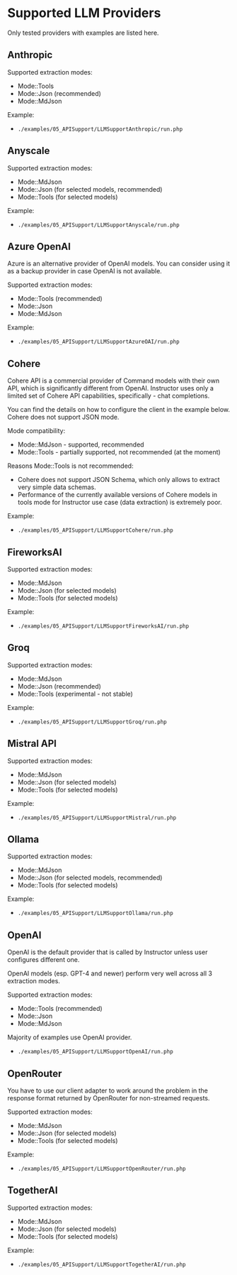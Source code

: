 # Supported LLM Providers

Only tested providers with examples are listed here.



## Anthropic

Supported extraction modes:

- Mode::Tools
- Mode::Json (recommended)
- Mode::MdJson

Example:
- `./examples/05_APISupport/LLMSupportAnthropic/run.php`



## Anyscale

Supported extraction modes:

- Mode::MdJson
- Mode::Json (for selected models, recommended)
- Mode::Tools (for selected models)

Example:
- `./examples/05_APISupport/LLMSupportAnyscale/run.php`




## Azure OpenAI

Azure is an alternative provider of OpenAI models. You can consider using it as
a backup provider in case OpenAI is not available.

Supported extraction modes:

- Mode::Tools (recommended)
- Mode::Json
- Mode::MdJson

Example:
- `./examples/05_APISupport/LLMSupportAzureOAI/run.php`


## Cohere


Cohere API is a commercial provider of Command models with their own API, which
is significantly different from OpenAI. Instructor uses only a limited set of
Cohere API capabilities, specifically - chat completions.

You can find the details on how to configure the client in the example below.
Cohere does not support JSON mode.

Mode compatibility:
- Mode::MdJson - supported, recommended
- Mode::Tools - partially supported, not recommended (at the moment)

Reasons Mode::Tools is not recommended:

- Cohere does not support JSON Schema, which only allows to extract very simple data schemas.
- Performance of the currently available versions of Cohere models in tools mode for Instructor use case (data extraction) is extremely poor.

Example:
- `./examples/05_APISupport/LLMSupportCohere/run.php`



## FireworksAI

Supported extraction modes:

- Mode::MdJson
- Mode::Json (for selected models)
- Mode::Tools (for selected models)

Example:
- `./examples/05_APISupport/LLMSupportFireworksAI/run.php`




## Groq

Supported extraction modes:

- Mode::MdJson
- Mode::Json (recommended)
- Mode::Tools (experimental - not stable)

Example:
- `./examples/05_APISupport/LLMSupportGroq/run.php`




## Mistral API

Supported extraction modes:

- Mode::MdJson
- Mode::Json (for selected models)
- Mode::Tools (for selected models)

Example:
- `./examples/05_APISupport/LLMSupportMistral/run.php`



## Ollama

Supported extraction modes:

- Mode::MdJson
- Mode::Json (for selected models, recommended)
- Mode::Tools (for selected models)

Example:
- `./examples/05_APISupport/LLMSupportOllama/run.php`



## OpenAI

OpenAI is the default provider that is called by Instructor unless user
configures different one.

OpenAI models (esp. GPT-4 and newer) perform very well across all 3 extraction
modes.  

Supported extraction modes:
 - Mode::Tools (recommended)
 - Mode::Json
 - Mode::MdJson

Majority of examples use OpenAI provider.

- `./examples/05_APISupport/LLMSupportOpenAI/run.php`



## OpenRouter

You have to use our client adapter to work around the problem in the response format
returned by OpenRouter for non-streamed requests.

Supported extraction modes:

 - Mode::MdJson
 - Mode::Json (for selected models)
 - Mode::Tools (for selected models)

Example:
 - `./examples/05_APISupport/LLMSupportOpenRouter/run.php`



## TogetherAI

Supported extraction modes:

- Mode::MdJson
- Mode::Json (for selected models)
- Mode::Tools (for selected models)

Example:
- `./examples/05_APISupport/LLMSupportTogetherAI/run.php`
